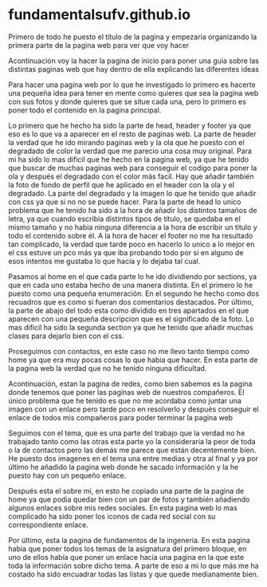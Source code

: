 # fundamentalsufv.github.io

Primero de todo he puesto el titulo de la pagina y empezaria organizando la primera parte de la pagina web para ver que voy hacer

Acontinuación voy la hacer la pagina de inicio para poner una guia sobre las distintas paginas web que hay dentro de ella explicando las diferentes ideas

Para hacer una pagina web por lo que he investigado lo primero es hacerte una pequeña idea para tener en mente como quieres que sea la pagina web con sus fotos y donde quieres que se situe cada una, pero lo primero es poner todo el contenido en la pagina principal.

Lo primero que he hecho ha sido la parte de head, header y footer ya que eso es lo que va a aparecer en el resto de paginas web.
La parte de header la verdad que he ido mirando paginas web y la ola que he puesto con el degradado de color la verdad que me parecio una cosa muy original.
Para mi ha sido lo mas dificil que he hecho en la pagina web, ya que he tenido que buscar de  muchas paginas web para conseguir el codigo para poner la ola y después el degradado con el color más facil.
Hay que añadir también la foto de fondo de perfil que he aplicado en el header con la ola y el degradado.
La parte del degradado y la imagen lo que he tenido que añadir con css ya que si no no se puede hacer.
Para la parte de head lo unico problema que he tenido ha sido a la hora de añadir los distintos tamaños de letra, ya que cuando escribia distintos tipos de titulo, se quedaba en el mismo tamaño y no habia ninguna diferencia a la hora de escribir un titulo y todo el contenido sobre él.
A la hora de hacer el footer no me ha resultado tan complicado, la verdad que tarde poco en hacerlo lo unico a lo mejor en el css estuve un pco más ya que iba probando todo por si en alguno de esos intentos me gustaba lo que hacia y lo dejaba tal cual.

Pasamos al home en el que cada parte lo he ido dividiendo por sections, ya que en cada uno estaba hecho de una manera distinta. En el primero lo he puesto como una pequeña enumeración. En el segundo he hecho como dos recuadros que es como si fueran dos comentarios destacados. Por último, la parte de abajo del todo esta como dividido en tres apartados en el que aparecen con una pequeña descripcion que es el significado de la foto. Lo mas difícil ha sido la segunda section ya que he tenido que añadir muchas clases para dejarlo bien con el css.

Proseguimos con contactos, en este caso no me llevo tanto tiempo como home ya que era muy pocas cosas lo que habia que hacer. En esta parte de la pagina web la verdad que no he tenido ninguna dificultad.

Acontinuación, estan la pagina de redes, como bien sabemos es la pagina donde tenemos que poner las paginas web de nuestros compañeros. El único problema que he tenido es que no me acordaba como juntar una imagen con un enlace pero tarde poco en resolverlo y después conseguir el enlace de todos mis compañeros para poder terminar la pagina web

Seguimos con el tema, que es una parte del trabajo que la verdad no he trabajado tanto como las otras esta parte yo la consideraria la peor de toda o la de contactos pero las demás me parece que están decentemente bien. He puesto dos imagenes en el tema una entre medias y otra al final y ya por último he añadido la pagina web donde he sacado información y la he puesto hay con un pequeño enlace.

Después esta el sobre mi, en esto he copiado una parte de la pagina de home ya que podia quedar bien con un par de fotos y también añadiendo algunos enlaces sobre mis redes sociales. En esta pagina web lo mas complicado ha sido poner los iconos de cada red social con su correspondiente enlace.

Por último, esta la pagina de fundamentos de la ingenería. En esta pagina había que poner todos los temas de la asignatura del primero bloque, en uno de ellos había que poner un enlace hacia una pagina en la que este toda la información sobre dicho tema. A parte de eso a mi lo que más me ha costado ha sido encuadrar todas las listas y que quede medianamente bien.